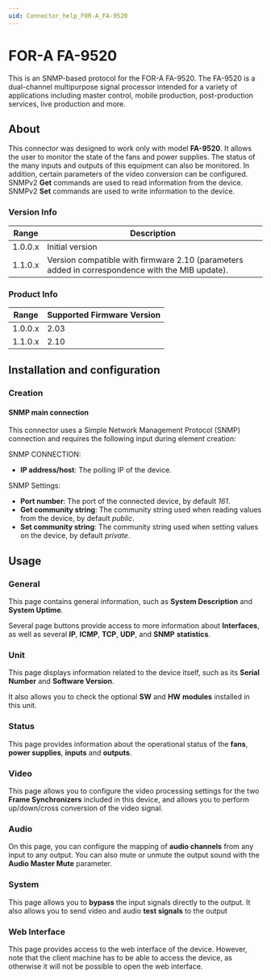 ```yaml
---
uid: Connector_help_FOR-A_FA-9520
---
```


# FOR-A FA-9520

This is an SNMP-based protocol for the FOR-A FA-9520. The FA-9520 is a dual-channel multipurpose signal processor intended for a variety of applications including master control, mobile production, post-production services, live production and more.

## About

This connector was designed to work only with model **FA-9520**. It allows the user to monitor the state of the fans and power supplies. The status of the many inputs and outputs of this equipment can also be monitored. In addition, certain parameters of the video conversion can be configured. SNMPv2 **Get** commands are used to read information from the device. SNMPv2 **Set** commands are used to write information to the device.

### Version Info

| Range     | Description                                                                                     |
|------------------|-------------------------------------------------------------------------------------------------|
| 1.0.0.x          | Initial version                                                                                 |
| 1.1.0.x          | Version compatible with firmware 2.10 (parameters added in correspondence with the MIB update). |

### Product Info

| Range | Supported Firmware Version |
|------------------|-----------------------------|
| 1.0.0.x          | 2.03                        |
| 1.1.0.x          | 2.10                        |

## Installation and configuration

### Creation

#### SNMP main connection

This connector uses a Simple Network Management Protocol (SNMP) connection and requires the following input during element creation:

SNMP CONNECTION:

- **IP address/host**: The polling IP of the device.

SNMP Settings:

- **Port number**: The port of the connected device, by default *161*.
- **Get community string**: The community string used when reading values from the device, by default *public*.
- **Set community string**: The community string used when setting values on the device, by default *private*.

## Usage

### General

This page contains general information, such as **System Description** and **System Uptime**.

Several page buttons provide access to more information about **Interfaces**, as well as several **IP**, **ICMP**, **TCP**, **UDP**, and **SNMP** **statistics**.

### Unit

This page displays information related to the device itself, such as its **Serial Number** and **Software Version**.

It also allows you to check the optional **SW** and **HW** **modules** installed in this unit.

### Status

This page provides information about the operational status of the **fans**, **power supplies**, **inputs** and **outputs**.

### Video

This page allows you to configure the video processing settings for the two **Frame Synchronizers** included in this device, and allows you to perform up/down/cross conversion of the video signal.

### Audio

On this page, you can configure the mapping of **audio channels** from any input to any output. You can also mute or unmute the output sound with the **Audio Master Mute** parameter.

### System

This page allows you to **bypass** the input signals directly to the output. It also allows you to send video and audio **test signals** to the output

### Web Interface

This page provides access to the web interface of the device. However, note that the client machine has to be able to access the device, as otherwise it will not be possible to open the web interface.
